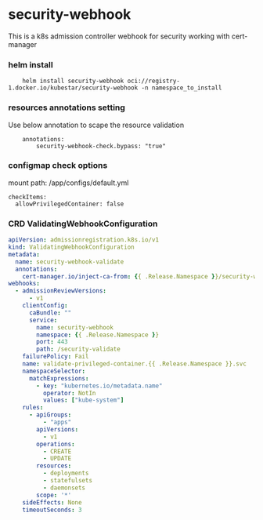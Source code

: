 # security-webhook
This is a k8s admission controller webhook for security working with cert-manager

### helm install
```shell
    helm install security-webhook oci://registry-1.docker.io/kubestar/security-webhook -n namespace_to_install
```

### resources annotations setting 
Use below annotation to scape the resource validation
```shell
    annotations:
        security-webhook-check.bypass: "true"
```

### configmap check options 
mount path: /app/configs/default.yml

```shell
checkItems:
  allowPrivilegedContainer: false

```

### CRD ValidatingWebhookConfiguration
```yaml
apiVersion: admissionregistration.k8s.io/v1
kind: ValidatingWebhookConfiguration
metadata:
  name: security-webhook-validate
  annotations:
    cert-manager.io/inject-ca-from: {{ .Release.Namespace }}/security-webhook-certificate
webhooks:
  - admissionReviewVersions:
      - v1
    clientConfig:
      caBundle: ""
      service:
        name: security-webhook
        namespace: {{ .Release.Namespace }}
        port: 443
        path: /security-validate
    failurePolicy: Fail
    name: validate-privileged-container.{{ .Release.Namespace }}.svc
    namespaceSelector:
      matchExpressions:
        - key: "kubernetes.io/metadata.name"
          operator: NotIn
          values: ["kube-system"]
    rules:
      - apiGroups:
          - "apps"
        apiVersions:
          - v1
        operations:
          - CREATE
          - UPDATE
        resources:
          - deployments
          - statefulsets
          - daemonsets
        scope: '*'
    sideEffects: None
    timeoutSeconds: 3
```